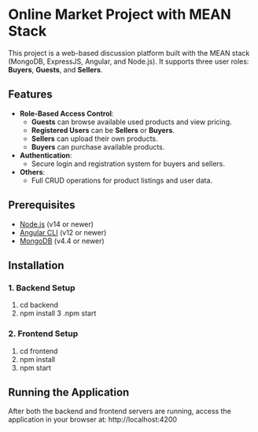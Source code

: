 # Online Market Project with MEAN Stack

This project is a web-based discussion platform built with the MEAN stack (MongoDB, ExpressJS, Angular, and Node.js). It supports three user roles: **Buyers**, **Guests**, and **Sellers**.

## Features

- **Role-Based Access Control**:
  - **Guests** can browse available used products and view pricing.
  - **Registered Users** can be **Sellers** or **Buyers**.
  - **Sellers** can upload their own products.
  - **Buyers** can purchase available products.
- **Authentication**:
  - Secure login and registration system for buyers and sellers.
- **Others**:
  - Full CRUD operations for product listings and user data.

## Prerequisites
- [Node.js](https://nodejs.org/) (v14 or newer)
- [Angular CLI](https://angular.io/cli) (v12 or newer)
- [MongoDB](https://www.mongodb.com/) (v4.4 or newer)

## Installation

### 1. Backend Setup
  1. cd backend
  2. npm install
  3 .npm start

### 2. Frontend Setup
  1. cd frontend
  2. npm install
  3. npm start

## Running the Application
After both the backend and frontend servers are running, access the application in your browser at: http://localhost:4200

